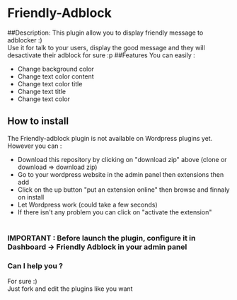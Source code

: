 # Friendly-Adblock
##Description:
This plugin allow you to display friendly message to adblocker :)<br>
Use it for talk to your users, display the good message and they will desactivate their adblock for sure :p
##Features
You can easily : 
* Change background color
* Change text color content
* Change text color title
* Change text title
* Change text color

## How to install
The Friendly-adblock plugin is not available on Wordpress plugins yet.<br>
However you can :

* Download this repository by clicking on "download zip" above (clone or download => download zip)
* Go to your wordpress website in the admin panel then extensions then add
* Click on the up button "put an extension online" then browse and finnaly on install
* Let Wordpress work (could take a few seconds)
* If there isn't any problem you can click on "activate the extension"
<br><br>

### <b>IMPORTANT :  Before launch the plugin, configure it in Dashboard -> Friendly Adblock in your admin panel</b>

### Can I help you ?
For sure :) <br>
Just fork and edit the plugins like you want 
